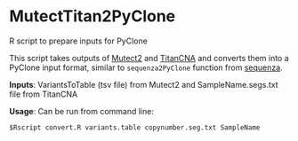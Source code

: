 # MutectTitan2PyClone
R script to prepare inputs for PyClone

This script takes outputs of [Mutect2](https://github.com/broadinstitute/gatk) and [TitanCNA](https://github.com/gavinha/TitanCNA) and converts them into a PyClone input format, similar to `sequenza2PyClone` function from [sequenza](https://github.com/cran/sequenza).

**Inputs**: VariantsToTable (tsv file) from Mutect2 and SampleName.segs.txt file from TitanCNA

**Usage**: Can be run from command line:

    $Rscript convert.R variants.table copynumber.seg.txt SampleName

